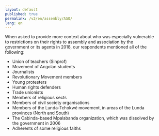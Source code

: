 ```yaml
---
layout: default
published: true
permalink: /v3/en/assembly/AGO/
lang: en
---
```


When asked to provide more context about who was especially vulnerable to restrictions on their rights to assembly and association by the government or its agents in 2018, our respondents mentioned all of the following:
-	Union of teachers (Sinprof)
-	Movement of Angolan students
-	Journalists
-	Revolutionary Movement members
-	Young protesters
-	Human rights defenders
-	Trade unionists
-	Members of religious sects
-	Members of civil society organisations
-	Members of the Lunda-Tchokwé movement, in areas of the Lunda provinces (North and South)
-	The Cabinda-based Mpalabanda organization, which was dissolved by the government in 2006
-	Adherents of some religious faiths

